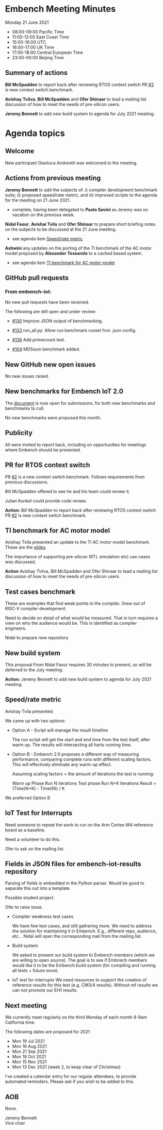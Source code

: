 # Embench Meeting Minutes

Monday 21 June 2021

- 08:00-09:00 Pacific Time
- 11:00-12:00 East Coast Time
- 15:00-16:00 UTC
- 16:00-17:00 UK Time
- 17:00-18:00 Central European Time
- 23:00-00:00 Beijing Time

## Summary of actions

**Bill McSpadden** to report back after reviewing RTOS context switch PR [#2](https://github.com/embench/embench-rt/pull/2) is new context switch benchmark.

**Avishay Tvilva**, **Bill McSpadden** and **Ofer Shinaar** to lead a mailing list discussion of how to meet the needs of pre-silicon users.

**Jeremy Bennett** to add new build system to agenda for July 2021 meeting.

# Agenda topics

## Welcome

New participant Gianluca Andreotti was welcomed to the meeting.

## Actions from previous meeting

**Jeremy Bennett** to add the subjects of: i) compiler development benchmark suite; ii) proposed speed/rate metric; and iii) improved scripts to the agenda for the meeting on 21 June 2021.

- complete, having been delegated to **Paolo Savini** as Jeremy was on vacation on the previous week.

**Nidal Faour**, **Avishai Tvila** and **Ofer Shinaar** to prepare short briefing notes on the subjects to be discussed at the 21 June meeting.

- see agenda item [Speed/rate metric](#speedrate-metric)

**Ashwini** any updates on the porting of the TI benchmark of the AC motor model proposed by **Alexander Tessarolo** to a cached based system.

- see agenda item [TI benchmark for AC motor model](#ti-benchmark-for-ac-motor-model)

## GitHub pull requests

### From embench-iot:

No new pull requests have been received.

The following are still open and under review:

- [#130](https://github.com/embench/embench-iot/pull/130) Improve JSON output of benchmarking.

- [#133](https://github.com/embench/embench-iot/pull/133) run_all.py: Allow run benchmark runset fron .json config.

- [#136](https://github.com/embench/embench-iot/pull/136) Add primecount test.

- [#104](https://github.com/embench/embench-iot/pull/104) MD5sum benchmark added.

## New GitHub new open issues

No new issues raised.

## New benchmarks for Embench IoT 2.0

The [document](https://docs.google.com/document/d/1kFBsA6VEQfJ8yG6wbBwgiY6GKOYLVNJvqIfqKYYyX60/edit?usp=sharing) is now open for submissions, for both new benchmarks and benchmarks to cull.

No new benchmarks were proposed this month.

## Publicity

All were invited to report back, including on opportunities for meetings where Embench should be presented.

## PR for RTOS context switch

PR [#2](https://github.com/embench/embench-rt/pull/2) is a new context switch benchmark.  Follows requirements from previous discussions.

Bill McSpadden offered to see he and his team could review it.

Julian Kunkel could provide code review.

**Action:** Bill McSpadden to report back after reviewing RTOS context switch PR [#2](https://github.com/embench/embench-rt/pull/2) is new context switch benchmark.

## TI benchmark for AC motor model

Avishay Tvila presented an update to the TI AC motor model benchmark.  These are the [slides](../supplementary-materials/SignalChainBenchmarking-Embench-Jun-2021.pdf).

The importance of supporting pre-silicon (RTL simulation etc) use cases was discussed.

**Action** Avishay Tvilva, Bill McSpadden and Ofer Shinaar to lead a mailing list discussion of how to meet the needs of pre-silicon users.

## Test cases benchmark

These are examples that find weak points in the compiler.  Grew out of RISC-V compiler development.

Need to decide on detail of what would be measured. That in turn requires a view on who the audience would be.  This is identified as compiler engineers.

Nidal to prepare new repository

## New build system

This proposal From Nidal Faour requires 30 minutes to present, so will be deferred to the July meeting.

**Action:** Jeremy Bennett to add new build system to agenda for July 2021 meeting.

## Speed/rate metric

Avishay Tvila presented.

We came up with two options:

- Option A - Script will manage the result timeline

  The run script will get the start and end time from the test itself, after warm up.  The results will intersecting all harts running time.

- Option B - Embench 2.0 proposes a different way of measuring performance, comparing complete runs with different scaling factors. This will effectively eliminate any warm-up effect.

  Assuming scaling factors = the amount of iterations the test is running:

  Warm up Phase
    Run N iterations
  Test phase
    Run N+K iterations
  Result = (Time(N+K) - Time(N)) / K

We preferred Option B

## IoT Test for Interrupts

Need someone to repeat the work to run on the Arm Cortex-M4 reference board as a baseline.

Need a volunteer to do this.

Ofer to ask on the mailing list.

## Fields in JSON files for embench-iot-results repository

Parsing of fields is embedded in the Python parser. Would be good to separate this out into a template.

Possible student project.

Ofer to raise issue.

- Compiler weakness test cases

  We have few test cases, and still gathering more.
  We need to address the solution for maintaining it in Embench.
  E.g., different repo, audience, etc… Nidal will open the corresponding mail from the mailing list.

- Build system

  We asked to present our build system to Embench members (which we are willing to open source).
  The goal is to see if Embnech members would like it to be the Embench build system (for compiling and running all tests + future once).

- IoT test for interrupts
  We need resources to support the creation of reference results for this test (e.g. CM3/4 results). Without ref results we can not promote our EH1 results.

## Next meeting

We currently meet regularly on the third Monday of each month 8-9am California time.

The following dates are proposed for 2021

- Mon 19 Jul 2021
- Mon 16 Aug 2021
- Mon 21 Sep 2021
- Mon 18 Oct 2021
- Mon 15 Nov 2021
- Mon 13 Dec 2021 (week 2, to keep clear of Christmas)

I've created a calendar entry for our regular attendees, to provide automated reminders. Please ask if you wish to be added to this.

## AOB

None.


Jeremy Bennett\
Vice chair
